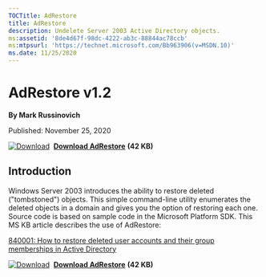 ```yaml
--- 
TOCTitle: AdRestore
title: AdRestore
description: Undelete Server 2003 Active Directory objects.
ms:assetid: '8de4d67f-98dc-4222-ab3c-88844ac78ccb'
ms:mtpsurl: 'https://technet.microsoft.com/Bb963906(v=MSDN.10)'
ms.date: 11/25/2020
---
```


AdRestore v1.2
==============

**By Mark Russinovich**

Published: November 25, 2020

[![Download](/media/landing/sysinternals/download_sm.png)](https://download.sysinternals.com/files/ADRestore.zip)  [**Download AdRestore**](https://download.sysinternals.com/files/ADRestore.zip) **(42 KB)**

## Introduction

Windows Server 2003 introduces the ability to restore deleted
("tombstoned") objects. This simple command-line utility enumerates the
deleted objects in a domain and gives you the option of restoring each
one. Source code is based on sample code in the Microsoft Platform SDK.
This MS KB article describes the use of AdRestore:

[840001: How to restore deleted user accounts and their group
memberships in Active
Directory](https://support.microsoft.com/kb/840001)

 
[![Download](/media/landing/sysinternals/download_sm.png)](https://download.sysinternals.com/files/ADRestore.zip)  [**Download AdRestore**](https://download.sysinternals.com/files/ADRestore.zip) **(42 KB)**
